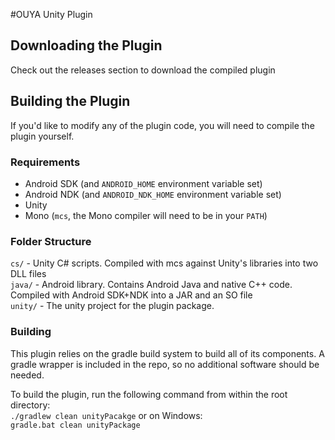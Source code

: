 #OUYA Unity Plugin
## Downloading the Plugin
Check out the releases section to download the compiled plugin
## Building the Plugin
If you'd like to modify any of the plugin code, you will need to compile the plugin yourself.
### Requirements
 * Android SDK (and `ANDROID_HOME` environment variable set)
 * Android NDK (and `ANDROID_NDK_HOME` environment variable set)
 * Unity
 * Mono (`mcs`, the Mono compiler will need to be in your `PATH`)

### Folder Structure
`cs/` - Unity C# scripts. Compiled with mcs against Unity's libraries into two DLL files  
`java/` - Android library. Contains Android Java and native C++ code. Compiled with Android SDK+NDK into a JAR and an SO file  
`unity/` - The unity project for the plugin package.  

### Building
This plugin relies on the gradle build system to build all of its components. A gradle wrapper is included in the repo, so no additional software should be needed.

To build the plugin, run the following command from within the root directory:  
`./gradlew clean unityPacakge`
or on Windows:  
`gradle.bat clean unityPackage`
